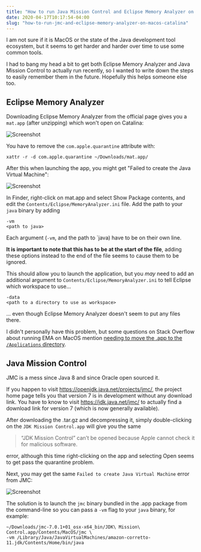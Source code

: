 ```yaml
---
title: "How to run Java Mission Control and Eclipse Memory Analyzer on MacOS Catalina"
date: 2020-04-17T10:17:54-04:00
slug: "how-to-run-jmc-and-eclipse-memory-analyzer-on-macos-catalina"
---
```


I am not sure if it is MacOS or the state of the Java development tool
ecosystem, but it seems to get harder and harder over time to use some common
tools.

I had to bang my head a bit to get both Eclipse Memory Analyzer and Java Mission
Control to actually run recently, so I wanted to write down the steps to easily
remember them in the future. Hopefully this helps someone else too.

## Eclipse Memory Analyzer

Downloading Eclipse Memory Analyzer from the official page gives you a `mat.app`
(after unzipping) which won't open on Catalina:

![Screenshot](/images/2020-04-17-mat-not-verified-error.png)

You have to remove the `com.apple.quarantine` attribute with:

```
xattr -r -d com.apple.quarantine ~/Downloads/mat.app/
```

After this when launching the app, you might get "Failed to create the Java
Virtual Machine":

![Screenshot](/images/2020-04-17-mat-jvm-error.png)

In Finder, right-click on mat.app and select Show Package contents, and edit the
`Contents/Eclipse/MemoryAnalyzer.ini` file. Add the path to your `java` binary
by adding

```
-vm
<path to java>
```

Each argument (`-vm`, and the path to `java) have to be on their own line.

**It is important to note that this has to be at the start of the file**, adding
these options instead to the end of the file seems to cause them to be ignored.

This should allow you to launch the application, but you _may_ need to add an
additional argument to `Contents/Eclipse/MemoryAnalyzer.ini` to tell Eclipse
which workspace to use...

```
-data
<path to a directory to use as workspace>
```

... even though Eclipse Memory Analyzer doesn't seem to put any files there.

I didn't personally have this problem, but some questions on Stack Overflow
about running EMA on MacOS mention [needing to move the .app to the
`/Applications` directory][ema-so].

[ema-so]: https://stackoverflow.com/questions/47909239/how-to-run-eclipse-memory-analyzer-on-mac-os

## Java Mission Control

JMC is a mess since Java 8 and since Oracle open sourced it.

If you happen to visit https://openjdk.java.net/projects/jmc/, the project home
page tells you that version 7 is in development without any download link. You
have to know to visit https://jdk.java.net/jmc/ to actually find a download link
for version 7 (which is now generally available).

After downloading the .tar.gz and decompressing it, simply double-clicking on
the `JDK Mission Control.app` will give you the same

> “JDK Mission Control” can’t be opened because Apple cannot check it for malicious software.

error, although this time right-clicking on the app and selecting Open seems to
get pass the quarantine problem.

Next, you may get the same `Failed to create Java Virtual Machine` error from JMC:

![Screenshot](/images/2020-04-17-jmc-jvm-error.png)

The solution is to launch the `jmc` binary bundled in the .app package from the
command-line so you can pass a `-vm` flag to your `java` binary, for example:

```
~/Downloads/jmc-7.0.1+01_osx-x64_bin/JDK\ Mission\ Control.app/Contents/MacOS/jmc \
-vm /Library/Java/JavaVirtualMachines/amazon-corretto-11.jdk/Contents/Home/bin/java
```
